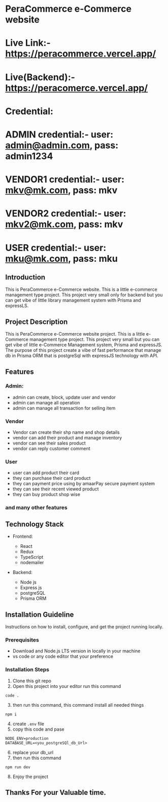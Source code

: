 # PeraCommerce e-Commerce website

# Live Link:- https://peracommerce.vercel.app/

# Live(Backend):- https://peracomerce.vercel.app/

# Credential:

# ADMIN credential:- user: admin@admin.com, pass: admin1234

# VENDOR1 credential:- user: mkv@mk.com, pass: mkv

# VENDOR2 credential:- user: mkv2@mk.com, pass: mkv

# USER credential:- user: mku@mk.com, pass: mku

## Introduction

This is PeraCommerce e-Commerce website. This is a little e-commerce management type project. This project very small only for backend but you can get vibe of little library management system with Prisma and expressLS.

## Project Description

This is PeraCommerce e-Commerce website project. This is a little e-Commerce management type project. This project very small but you can get vibe of little e-Commerce Management system, Prisma and expressJS. The purpose of this project create a vibe of fast performance that manage db in Prisma ORM that is postgreSql with expressJS technology with API.

## Features

### Admin:

- admin can create, block, update user and vendor
- admin can manage all operation
- admin can manage all transaction for selling item

### Vendor

- Vendor can create their shp name and shop details
- vendor can add their product and manage inventory
- vendor can see their sales product
- vendor can reply customer comment

### User

- user can add product their card
- they can purchase their card product
- they can payment price using by amaarPay secure payment system
- they can see their recent viewed product
- they can buy product shop wise

### and many other features

## Technology Stack

- Frontend:

  - React
  - Redux
  - TypeScript
  - nodemailer

- Backend:
  - Node js
  - Express js
  - postgreSQL
  - Prisma ORM

## Installation Guideline

Instructions on how to install, configure, and get the project running locally.

### Prerequisites

- Download and Node.js LTS version in locally in your machine
- vs code or any code editor that your preference

### Installation Steps

1. Clone this git repo
2. Open this project into your editor run this command

```tsc
code .
```

3. then run this command, this command install all needed things

```tsc
npm i
```

4. create `.env` file
5. copy this code and pase

```tsc
NODE_ENV=production
DATABASE_URL=<you_postgreSQl_db_Url>
```

6. replace your db_url
7. then run this command

```tsc
npm run dev
```

8. Enjoy the project

## Thanks For your Valuable time.
